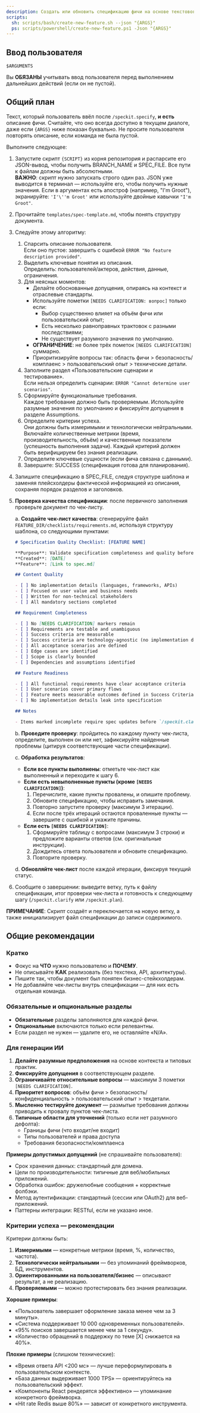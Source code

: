 ```yaml
---
description: Создать или обновить спецификацию фичи на основе текстового описания.
scripts:
  sh: scripts/bash/create-new-feature.sh --json "{ARGS}"
  ps: scripts/powershell/create-new-feature.ps1 -Json "{ARGS}"
---
```


## Ввод пользователя

```text
$ARGUMENTS
```

Вы **ОБЯЗАНЫ** учитывать ввод пользователя перед выполнением дальнейших действий (если он не пустой).

## Общий план

Текст, который пользователь ввёл после `/speckit.specify`, **и есть** описание фичи. Считайте, что оно всегда доступно в текущем диалоге, даже если `{ARGS}` ниже показан буквально. Не просите пользователя повторять описание, если команда не была пустой.

Выполните следующее:

1. Запустите скрипт `{SCRIPT}` из корня репозитория и распарсите его JSON-вывод, чтобы получить BRANCH_NAME и SPEC_FILE. Все пути к файлам должны быть абсолютными.  
   **ВАЖНО**: скрипт нужно запускать строго один раз. JSON уже выводится в терминал — используйте его, чтобы получить нужные значения. Если в аргументах есть апостроф (например, "I'm Groot"), экранируйте: `'I'\''m Groot'` или используйте двойные кавычки `"I'm Groot"`.
2. Прочитайте `templates/spec-template.md`, чтобы понять структуру документа.

3. Следуйте этому алгоритму:

    1. Спарсить описание пользователя.  
       Если оно пустое: завершить с ошибкой `ERROR "No feature description provided"`.
    2. Выделить ключевые понятия из описания.  
       Определить: пользователей/актеров, действия, данные, ограничения.
    3. Для неясных моментов:
       - Делайте обоснованные допущения, опираясь на контекст и отраслевые стандарты.
       - Используйте пометки `[NEEDS CLARIFICATION: вопрос]` только если:
         - Выбор существенно влияет на объём фичи или пользовательский опыт;
         - Есть несколько равноправных трактовок с разными последствиями;
         - Не существует разумного значения по умолчанию.
       - **ОГРАНИЧЕНИЕ**: не более трёх пометок `[NEEDS CLARIFICATION]` суммарно.
       - Приоритизируйте вопросы так: область фичи > безопасность/комплаенс > пользовательский опыт > технические детали.
    4. Заполните раздел «Пользовательские сценарии и тестирование».  
       Если нельзя определить сценарии: `ERROR "Cannot determine user scenarios"`.
    5. Сформируйте функциональные требования.  
       Каждое требование должно быть проверяемым. Используйте разумные значения по умолчанию и фиксируйте допущения в разделе Assumptions.
    6. Определите критерии успеха.  
       Они должны быть измеримыми и технологически нейтральными. Включайте количественные метрики (время, производительность, объём) и качественные показатели (успешность выполнения задачи). Каждый критерий должен быть верифицируем без знания реализации.
    7. Определите ключевые сущности (если фича связана с данными).
    8. Завершите: SUCCESS (спецификация готова для планирования).

4. Запишите спецификацию в SPEC_FILE, следуя структуре шаблона и заменяя плейсхолдеры фактической информацией из описания, сохраняя порядок разделов и заголовков.

5. **Проверка качества спецификации**: после первичного заполнения проверьте документ по чек-листу.

   a. **Создайте чек-лист качества**: сгенерируйте файл `FEATURE_DIR/checklists/requirements.md`, используя структуру шаблона, со следующими пунктами:

      ```markdown
      # Specification Quality Checklist: [FEATURE NAME]
      
      **Purpose**: Validate specification completeness and quality before proceeding to planning
      **Created**: [DATE]
      **Feature**: [Link to spec.md]
      
      ## Content Quality
      
      - [ ] No implementation details (languages, frameworks, APIs)
      - [ ] Focused on user value and business needs
      - [ ] Written for non-technical stakeholders
      - [ ] All mandatory sections completed
      
      ## Requirement Completeness
      
      - [ ] No [NEEDS CLARIFICATION] markers remain
      - [ ] Requirements are testable and unambiguous
      - [ ] Success criteria are measurable
      - [ ] Success criteria are technology-agnostic (no implementation details)
      - [ ] All acceptance scenarios are defined
      - [ ] Edge cases are identified
      - [ ] Scope is clearly bounded
      - [ ] Dependencies and assumptions identified
      
      ## Feature Readiness
      
      - [ ] All functional requirements have clear acceptance criteria
      - [ ] User scenarios cover primary flows
      - [ ] Feature meets measurable outcomes defined in Success Criteria
      - [ ] No implementation details leak into specification
      
      ## Notes
      
      - Items marked incomplete require spec updates before `/speckit.clarify` or `/speckit.plan`
      ```

   b. **Проведите проверку**: пройдитесь по каждому пункту чек-листа, определите, выполнен он или нет, зафиксируйте найденные проблемы (цитируя соответствующие части спецификации).

   c. **Обработка результатов**:
      - **Если все пункты выполнены**: отметьте чек-лист как выполненный и переходите к шагу 6.
      - **Если есть невыполненные пункты (кроме `[NEEDS CLARIFICATION]`)**:
        1. Перечислите, какие пункты провалены, и опишите проблему.
        2. Обновите спецификацию, чтобы исправить замечания.
        3. Повторно запустите проверку (максимум 3 итерации).
        4. Если после трёх итераций остаются проваленные пункты — завершите с ошибкой и укажите причины.
      - **Если есть `[NEEDS CLARIFICATION]`**:
        1. Сформируйте таблицу с вопросами (максимум 3 строки) и предложите варианты ответов (см. оригинальные инструкции).
        2. Дождитесь ответа пользователя и обновите спецификацию.
        3. Повторите проверку.

   d. **Обновляйте чек-лист** после каждой итерации, фиксируя текущий статус.

6. Сообщите о завершении: выведите ветку, путь к файлу спецификации, итог проверки чек-листа и готовность к следующему шагу (`/speckit.clarify` или `/speckit.plan`).

**ПРИМЕЧАНИЕ**: Скрипт создаёт и переключается на новую ветку, а также инициализирует файл спецификации до записи содержимого.

## Общие рекомендации

### Кратко

- Фокус на **ЧТО** нужно пользователю и **ПОЧЕМУ**.
- Не описывайте **КАК** реализовать (без техстека, API, архитектуры).
- Пишите так, чтобы документ был понятен бизнес-стейкхолдерам.
- Не добавляйте чек-листы внутрь спецификации — для них есть отдельная команда.

### Обязательные и опциональные разделы

- **Обязательные** разделы заполняются для каждой фичи.
- **Опциональные** включаются только если релевантны.
- Если раздел не нужен — удалите его, не оставляйте «N/A».

### Для генерации ИИ

1. **Делайте разумные предположения** на основе контекста и типовых практик.
2. **Фиксируйте допущения** в соответствующем разделе.
3. **Ограничивайте относительные вопросы** — максимум 3 пометки `[NEEDS CLARIFICATION]`.
4. **Приоритет вопросов**: объём фичи > безопасность/конфиденциальность > пользовательский опыт > техдетали.
5. **Мысленно тестируйте документ** — размытые требования должны приводить к провалу пунктов чек-листа.
6. **Типичные области для уточнений** (только если нет разумного дефолта):
   - Границы фичи (что входит/не входит)
   - Типы пользователей и права доступа
   - Требования безопасности/комплаенса

**Примеры допустимых допущений** (не спрашивайте пользователя):

- Срок хранения данных: стандартный для домена.
- Цели по производительности: типичные для веб/мобильных приложений.
- Обработка ошибок: дружелюбные сообщения + корректные фолбэки.
- Метод аутентификации: стандартный (сессии или OAuth2) для веб-приложений.
- Паттерны интеграции: RESTful, если не указано иное.

### Критерии успеха — рекомендации

Критерии должны быть:

1. **Измеримыми** — конкретные метрики (время, %, количество, частота).
2. **Технологически нейтральными** — без упоминаний фреймворков, БД, инструментов.
3. **Ориентированными на пользователя/бизнес** — описывают результат, а не реализацию.
4. **Проверяемыми** — можно протестировать без знания реализации.

**Хорошие примеры**:

- «Пользователь завершает оформление заказа менее чем за 3 минуты».
- «Система поддерживает 10 000 одновременных пользователей».
- «95% поисков завершается менее чем за 1 секунду».
- «Количество обращений в поддержку по теме [X] снижается на 40%».

**Плохие примеры** (слишком технические):

- «Время ответа API <200 мс» — лучше переформулировать в пользовательском контексте.
- «База данных выдерживает 1000 TPS» — ориентируйтесь на пользовательский эффект.
- «Компоненты React рендерятся эффективно» — упоминание конкретного фреймворка.
- «Hit rate Redis выше 80%» — зависит от конкретного инструмента.
